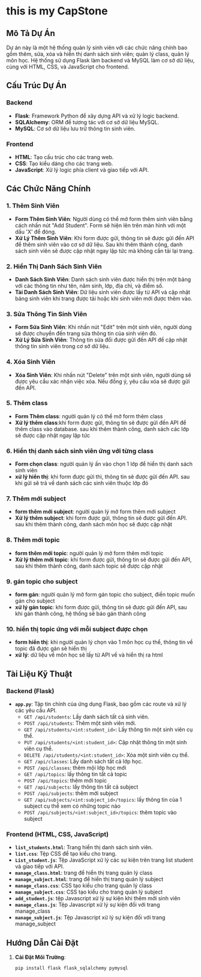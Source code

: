 # this is my CapStone 

## Mô Tả Dự Án
Dự án này là một hệ thống quản lý sinh viên với các chức năng chính bao gồm thêm, sửa, xóa và hiển thị danh sách sinh viên; quản lý class, quản lý môn học. Hệ thống sử dụng Flask làm backend và MySQL làm cơ sở dữ liệu, cùng với HTML, CSS, và JavaScript cho frontend.

## Cấu Trúc Dự Án

### Backend

- **Flask**: Framework Python để xây dựng API và xử lý logic backend.
- **SQLAlchemy**: ORM để tương tác với cơ sở dữ liệu MySQL.
- **MySQL**: Cơ sở dữ liệu lưu trữ thông tin sinh viên.

### Frontend

- **HTML**: Tạo cấu trúc cho các trang web.
- **CSS**: Tạo kiểu dáng cho các trang web.
- **JavaScript**: Xử lý logic phía client và giao tiếp với API.

## Các Chức Năng Chính

### 1. Thêm Sinh Viên

- **Form Thêm Sinh Viên**: Người dùng có thể mở form thêm sinh viên bằng cách nhấn nút "Add Student". Form sẽ hiện lên trên màn hình với một dấu 'X' để đóng.
- **Xử Lý Thêm Sinh Viên**: Khi form được gửi, thông tin sẽ được gửi đến API để thêm sinh viên vào cơ sở dữ liệu. Sau khi thêm thành công, danh sách sinh viên sẽ được cập nhật ngay lập tức mà không cần tải lại trang.

### 2. Hiển Thị Danh Sách Sinh Viên

- **Danh Sách Sinh Viên**: Danh sách sinh viên được hiển thị trên một bảng với các thông tin như tên, năm sinh, lớp, địa chỉ, và điểm số.
- **Tải Danh Sách Sinh Viên**: Dữ liệu sinh viên được lấy từ API và cập nhật bảng sinh viên khi trang được tải hoặc khi sinh viên mới được thêm vào.

### 3. Sửa Thông Tin Sinh Viên

- **Form Sửa Sinh Viên**: Khi nhấn nút "Edit" trên một sinh viên, người dùng sẽ được chuyển đến trang sửa thông tin của sinh viên đó.
- **Xử Lý Sửa Sinh Viên**: Thông tin sửa đổi được gửi đến API để cập nhật thông tin sinh viên trong cơ sở dữ liệu.

### 4. Xóa Sinh Viên

- **Xóa Sinh Viên**: Khi nhấn nút "Delete" trên một sinh viên, người dùng sẽ được yêu cầu xác nhận việc xóa. Nếu đồng ý, yêu cầu xóa sẽ được gửi đến API.
### 5. Thêm class

- **Form Thêm class**: người quản lý có thể mở form thêm class
- **Xử lý thêm class**:khi form được gửi, thông tin sẽ được gửi đến API để thêm class vào database. sau khi thêm thành công, danh sách các lớp sẽ được cập nhật ngay lập tức

### 6. Hiển thị danh sách sinh viên ứng với từng class

- **Form chọn class**: người quản lý ấn vào chọn 1 lớp để hiển thị danh sách sinh viên
- **xử lý hiển thị**: khi form được gửi thì, thông tin sẽ được gửi đến API. sau khi gửi sẽ trả về danh sách các sinh viên thuộc lớp đó

### 7. Thêm mới subject

- **form thêm mới subject**: người quản lý mở form thêm mới subject
- **Xử lý thêm subject**: khi form được gửi, thông tin sẽ được gửi đến API. sau khi thêm thành công, danh sách môn học sẽ được cập nhật 

### 8. Thêm mới topic

- **form thêm mới topic**: người quản lý mở form thêm mới topic 
- **Xử lý thêm mới topic**: khi form được gửi, thông tin sẽ được gửi đến API, sau khi thêm thành công, danh sách topic sẽ được cập nhật 

### 9. gán topic cho subject

- **form gán**: người quản lý mở form gán topic cho subject, điền topic muốn gán cho subject
- **xử lý gán topic**: khi form được gửi, thông tin sẽ được gửi đến API, sau khi gán thành công, hệ thống sẽ báo gán thành công

### 10. hiển thị topic ứng với mỗi subject được chọn

- **form hiển thị**: khi người quản lý chọn vào 1 môn học cụ thể, thông tin về topic đã được gán sẽ hiển thị
- **xử lý**: dữ liệu về môn học sẽ lấy từ API về và hiển thị ra html

## Tài Liệu Kỹ Thuật

### Backend (Flask)

- **`app.py`**: Tập tin chính của ứng dụng Flask, bao gồm các route và xử lý các yêu cầu API.
  - `GET /api/students`: Lấy danh sách tất cả sinh viên.
  - `POST /api/students`: Thêm một sinh viên mới.
  - `GET /api/students/<int:student_id>`: Lấy thông tin một sinh viên cụ thể.
  - `PUT /api/students/<int:student_id>`: Cập nhật thông tin một sinh viên cụ thể.
  - `DELETE /api/students/<int:student_id>`: Xóa một sinh viên cụ thể.
  - `GET /api/classes`: Lấy danh sách tất cả lớp học.
  - `POST /api/classes`: thêm mội lớp học mới 
  - `GET /api/topics`: lấy thông tin tất cả topic
  - `POST /api/topics`: thêm mới topic
  - `GET /api/subjects`: lấy thông tin tất cả subject
  - `POST /api/subjects`: thêm mới subject
  - `GET /api/subjects/<int:subject_id>/topics`: lấy thông tin của 1 subject cụ thể xem có những topic nào
  - `POST /api/subjects/<int:subject_id>/topics`: thêm topic vào subject

### Frontend (HTML, CSS, JavaScript)
- **`list_students.html`**: Trang hiển thị danh sách sinh viên.
- **`list.css`**: Tệp CSS để tạo kiểu cho trang.
- **`List_student.js`**: Tệp JavaScript xử lý các sự kiện trên trang list student và giao tiếp với API.
- **`manage_class.html`**: trang để hiển thị trang quản lý class
- **`manage_subject.html`**: trang để hiển thị trang quản lý subject
- **`manage_class.css`**: CSS tạo kiểu cho trang quản lý class
- **`manage_subject.css`**: CSS tạo kiểu cho trang quản lý subject
- **`add_student.js`**: tệp Javascript xử lý sự kiện khi thêm mới sinh viên
- **`manage_class.js`**: Tệp Javascript xử lý sự kiện đối với trang manage_class
- **`manage_subject.js`**: Tệp Javascript xử lý sự kiện đối với trang manage_subject

## Hướng Dẫn Cài Đặt

1. **Cài Đặt Môi Trường**:
   ```bash
   pip install flask flask_sqlalchemy pymysql

